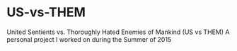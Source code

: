 # US-vs-THEM
United Sentients vs. Thoroughly Hated Enemies of Mankind (US vs THEM)
A personal project I worked on during the Summer of 2015

